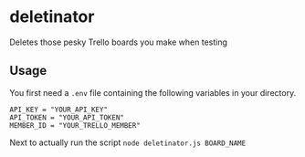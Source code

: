 # deletinator
Deletes those pesky Trello boards you make when testing

## Usage
You first need a `.env` file containing the following variables in your directory.
```
API_KEY = "YOUR_API_KEY"
API_TOKEN = "YOUR_API_TOKEN"
MEMBER_ID = "YOUR_TRELLO_MEMBER"
```
Next to actually run the script
`node deletinator.js BOARD_NAME`
